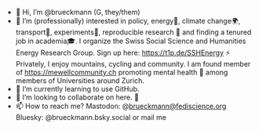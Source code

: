 - 👋 Hi, I’m @brueckmann (G, they/them)
- 👀 I’m (professionally) interested in policy, energy🔋, climate change🌍, transport🚗, experiments🎲, reproducible research 🔁 and finding a tenured job in academia🎓.
I organize the Swiss Social Science and Humanities Energy Research Group. Sign up here: https://t1p.de/SSHEnergy ⚡️
Privately, I enjoy mountains, cycling and community. I am found member of https://mewellcommunity.ch promoting mental health 🧠 among members of Universities around Zurich. 
- 🌱 I’m currently learning to use GitHub.
- 💞️ I’m looking to collaborate on here. 🤝
- 📫 How to reach me? Mastodon: @brueckmann@fediscience.org Bluesky: @brueckmann.bsky.social or mail me 


<!---
brueckmann/brueckmann is a ✨ special ✨ repository because its `README.md` (this file) appears on your GitHub profile.
You can click the Preview link to take a look at your changes.
--->
